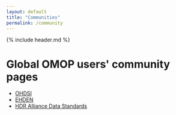 ```yaml
---
layout: default
title: "Communities"
permalink: /community
---
```

{% include header.md %}
# Global OMOP users' community pages
- [OHDSI](https://www.ohdsi.org/)
- [EHDEN](https://www.ehden.eu/)
- [HDR Alliance Data Standards](https://ukhealthdata.org/projects/data-standards-and-quality/)
